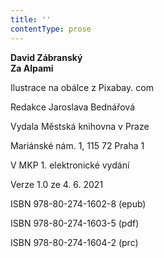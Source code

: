 ```yaml
---
title: ''
contentType: prose
---
```


<section>

**David Zábranský  
Za Alpami**

</section>

<section>

Ilustrace na obálce z Pixabay. com

Redakce Jaroslava Bednářová

</section>

<section>

Vydala Městská knihovna v Praze

Mariánské nám. 1, 115 72 Praha 1

</section>

<section>

V MKP 1. elektronické vydání

Verze 1.0 ze 4. 6. 2021

</section>

<section>

ISBN 978-80-274-1602-8 (epub)

ISBN 978-80-274-1603-5 (pdf)

ISBN 978-80-274-1604-2 (prc)

</section>
